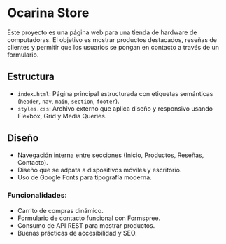 # Ocarina Store

Este proyecto es una página web para una tienda de hardware de computadoras. El objetivo es mostrar productos destacados, reseñas de clientes y permitir que los usuarios se pongan en contacto a través de un formulario.

## Estructura

- `index.html`: Página principal estructurada con etiquetas semánticas (`header`, `nav`, `main`, `section`, `footer`).
- `styles.css`: Archivo externo que aplica diseño y responsivo usando Flexbox, Grid y Media Queries.

## Diseño 

- Navegación interna entre secciones (Inicio, Productos, Reseñas, Contacto).
- Diseño que se adpata a dispositivos móviles y escritorio.
- Uso de Google Fonts para tipografía moderna.

### Funcionalidades:

- Carrito de compras dinámico.
- Formulario de contacto funcional con Formspree.
- Consumo de API REST para mostrar productos.
- Buenas prácticas de accesibilidad y SEO.